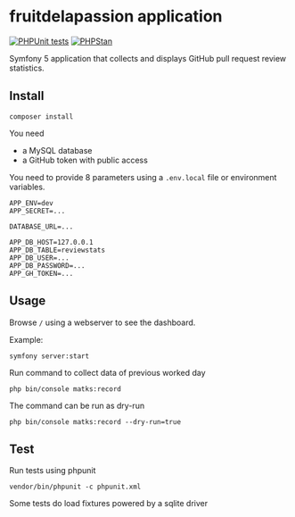 # fruitdelapassion application

[![PHPUnit tests](https://github.com/matks/fruitdelapassion/actions/workflows/phpunit.yml/badge.svg)](https://github.com/matks/fruitdelapassion/actions/workflows/phpunit.yml)
[![PHPStan](https://github.com/matks/fruitdelapassion/actions/workflows/phpstan.yml/badge.svg)](https://github.com/matks/fruitdelapassion/actions/workflows/phpstan.yml)


Symfony 5 application that collects and displays GitHub pull request review statistics.

## Install

```
composer install
```

You need

- a MySQL database
- a GitHub token with public access

You need to provide 8 parameters using a `.env.local` file or environment variables.

```
APP_ENV=dev
APP_SECRET=...

DATABASE_URL=...

APP_DB_HOST=127.0.0.1
APP_DB_TABLE=reviewstats
APP_DB_USER=...
APP_DB_PASSWORD=...
APP_GH_TOKEN=...
```

## Usage

Browse `/` using a webserver to see the dashboard.

Example:

```
symfony server:start
```

Run command to collect data of previous worked day

```
php bin/console matks:record
```

The command can be run as dry-run

```
php bin/console matks:record --dry-run=true
```

## Test

Run tests using phpunit

```
vendor/bin/phpunit -c phpunit.xml
```

Some tests do load fixtures powered by a sqlite driver
